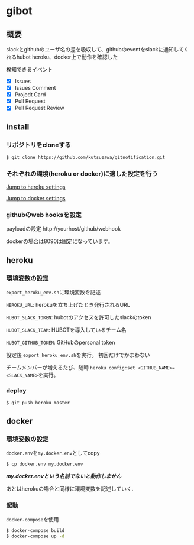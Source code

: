 # gibot
## 概要
slackとgithubのユーザ名の差を吸収して、githubのeventをslackに通知してくれるhubot
heroku、docker上で動作を確認した

検知できるイベント
- [x] Issues
- [x] Issues Comment
- [x] Projedt Card
- [x] Pull Request
- [x] Pull Request Review

## install

### リポジトリをcloneする
```bash
$ git clone https://github.com/kutsuzawa/gitnotification.git
```

### それぞれの環境(heroku or docker)に適した設定を行う
[Jump to heroku settings](https://github.com/kutsuzawa/gitnotification#heroku)

[Jump to docker settings](https://github.com/kutsuzawa/gitnotification#docker)


### githubのweb hooksを設定
payloadの設定
http://yourhost/github/webhook

dockerの場合は8090は固定になっています。


## heroku
### 環境変数の設定
`export_heroku_env.sh`に環境変数を記述

`HEROKU_URL`: herokuを立ち上げたとき発行されるURL

`HUBOT_SLACK_TOKEN`: hubotのアクセスを許可したslackのtoken

`HUBOT_SLACK_TEAM`: HUBOTを導入しているチーム名

`HUBOT_GITHUB_TOKEN`: GitHubのpersonal token

設定後 `export_heroku_env.sh`を実行。
初回だけでかまわない

チームメンバーが増えるたび、随時 `heroku config:set <GITHUB_NAME>=<SLACK_NAME>`を実行。

### deploy
```
$ git push heroku master
```

## docker
### 環境変数の設定
`docker.env`を`my.docker.env`としてcopy

```bash
$ cp docker.env my.docker.env
```

***my.docker.envという名前でないと動作しません***

あとはherokuの場合と同様に環境変数を記述していく.

### 起動
`docker-compose`を使用

```bash
$ docker-compose build
$ docker-compose up -d
```

